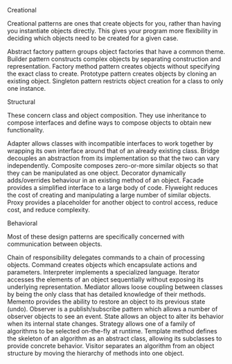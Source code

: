 Creational

Creational patterns are ones that create objects for you, rather than having you instantiate objects directly.
This gives your program more flexibility in deciding which objects need to be created for a given case.

Abstract factory pattern groups object factories that have a common theme.
Builder pattern constructs complex objects by separating construction and representation.
Factory method pattern creates objects without specifying the exact class to create.
Prototype pattern creates objects by cloning an existing object.
Singleton pattern restricts object creation for a class to only one instance.


Structural

These concern class and object composition.
They use inheritance to compose interfaces and define ways to compose objects to obtain new functionality.

Adapter allows classes with incompatible interfaces to work together by wrapping its own interface around that of an already existing class.
Bridge decouples an abstraction from its implementation so that the two can vary independently.
Composite composes zero-or-more similar objects so that they can be manipulated as one object.
Decorator dynamically adds/overrides behaviour in an existing method of an object.
Facade provides a simplified interface to a large body of code.
Flyweight reduces the cost of creating and manipulating a large number of similar objects.
Proxy provides a placeholder for another object to control access, reduce cost, and reduce complexity.


Behavioral

Most of these design patterns are specifically concerned with communication between objects.

Chain of responsibility delegates commands to a chain of processing objects.
Command creates objects which encapsulate actions and parameters.
Interpreter implements a specialized language.
Iterator accesses the elements of an object sequentially without exposing its underlying representation.
Mediator allows loose coupling between classes by being the only class that has detailed knowledge of their methods.
Memento provides the ability to restore an object to its previous state (undo).
Observer is a publish/subscribe pattern which allows a number of observer objects to see an event.
State allows an object to alter its behavior when its internal state changes.
Strategy allows one of a family of algorithms to be selected on-the-fly at runtime.
Template method defines the skeleton of an algorithm as an abstract class, allowing its subclasses to provide concrete  behavior.
Visitor separates an algorithm from an object structure by moving the hierarchy of methods into one object.
